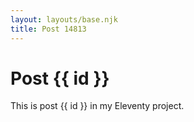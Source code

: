 ```yaml
---
layout: layouts/base.njk
title: Post 14813
---
```


# Post {{ id }}

This is post {{ id }} in my Eleventy project.
